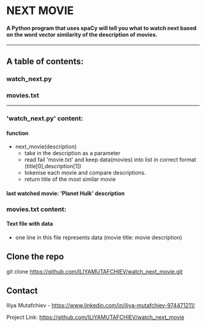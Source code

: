 

# NEXT MOVIE 

#### A Python program that uses spaCy will tell you what to watch next based on the word vector similarity of the description of movies.
---------------------------------------------------------------

## A table of contents:

### watch_next.py
### movies.txt

---------------------------------------------------------------
### 'watch_next.py' content:

#### function 
- next_movie(description)
    - take in the description as a parameter
    - read fail 'movie.txt' and keep data(movies) into list in correct format (title[0],description[1])
    - tokenise each movie and compare descriptions.
    - return title of the most similar movie
    
#### last watched movie: 'Planet Hulk' description

### movies.txt content:

#### Text file with data
- one line in this file represents data (movie title: movie description)



## Clone the repo
git clone https://github.com/ILIYAMUTAFCHIEV/watch_next_movie.git




## Contact
Iliya Mutafchiev - https://www.linkedin.com/in/iliya-mutafchiev-974471211/

Project Link: https://github.com/ILIYAMUTAFCHIEV/watch_next_movie
